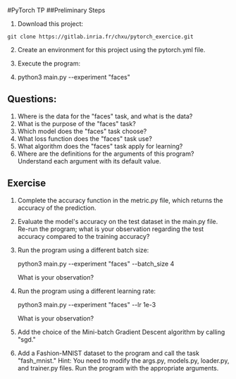 #PyTorch TP
##Preliminary Steps

1. Download this project:

`git clone https://gitlab.inria.fr/chxu/pytorch_exercice.git`


2. Create an environment for this project using the pytorch.yml file.

3. Execute the program:

4. python3 main.py --experiment "faces"

## Questions:

1. Where is the data for the "faces" task, and what is the data?
2. What is the purpose of the "faces" task?
3. Which model does the "faces" task choose?
4. What loss function does the "faces" task use?
5. What algorithm does the "faces" task apply for learning?
6. Where are the definitions for the arguments of this program? Understand each argument with its default value.

## Exercise

1. Complete the accuracy function in the metric.py file, which returns the accuracy of the prediction.

2. Evaluate the model's accuracy on the test dataset in the main.py file. Re-run the program; what is your observation regarding the test accuracy compared to the training accuracy?

3. Run the program using a different batch size:

    python3 main.py --experiment "faces" --batch_size 4

    What is your observation?

4. Run the program using a different learning rate:

    python3 main.py --experiment "faces" --lr 1e-3

    What is your observation?

5. Add the choice of the Mini-batch Gradient Descent algorithm by calling "sgd."

6. Add a Fashion-MNIST dataset to the program and call the task "fash_mnist."
    Hint: You need to modify the args.py, models.py, loader.py, and trainer.py files. Run the program with the appropriate arguments.
